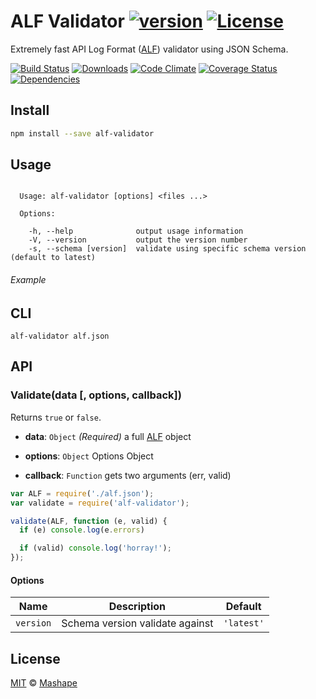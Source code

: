 # ALF Validator [![version][npm-version]][npm-url] [![License][npm-license]][license-url]

Extremely fast API Log Format ([ALF](https://github.com/Mashape/api-log-format)) validator using JSON Schema.

[![Build Status][travis-image]][travis-url]
[![Downloads][npm-downloads]][npm-url]
[![Code Climate][codeclimate-quality]][codeclimate-url]
[![Coverage Status][codeclimate-coverage]][codeclimate-url]
[![Dependencies][david-image]][david-url]

## Install

```sh
npm install --save alf-validator
```

## Usage

```

  Usage: alf-validator [options] <files ...>

  Options:

    -h, --help              output usage information
    -V, --version           output the version number
    -s, --schema [version]  validate using specific schema version (default to latest)

```


###### Example

## CLI 

```shell
alf-validator alf.json
```

## API

### Validate(data [, options, callback])

Returns `true` or `false`.

- **data**: `Object` *(Required)*
  a full [ALF](https://github.com/Mashape/api-log-format) object

- **options**: `Object`
  Options Object

- **callback**: `Function`
  gets two arguments (err, valid)

```js
var ALF = require('./alf.json');
var validate = require('alf-validator');

validate(ALF, function (e, valid) {
  if (e) console.log(e.errors)

  if (valid) console.log('horray!');
});
```

#### Options

| Name      | Description                     | Default    |
| --------- | ------------------------------- | ---------- |
| `version` | Schema version validate against | `'latest'` |

## License

[MIT](LICENSE) &copy; [Mashape](https://www.mashape.com/)

[license-url]: https://github.com/Mashape/alf-validator/blob/master/LICENSE

[travis-url]: https://travis-ci.org/Mashape/alf-validator
[travis-image]: https://img.shields.io/travis/Mashape/alf-validator.svg?style=flat-square

[npm-url]: https://www.npmjs.com/package/alf-validator
[npm-license]: https://img.shields.io/npm/l/alf-validator.svg?style=flat-square
[npm-version]: https://img.shields.io/npm/v/alf-validator.svg?style=flat-square
[npm-downloads]: https://img.shields.io/npm/dm/alf-validator.svg?style=flat-square

[codeclimate-url]: https://codeclimate.com/github/Mashape/alf-validator
[codeclimate-quality]: https://img.shields.io/codeclimate/github/Mashape/alf-validator.svg?style=flat-square
[codeclimate-coverage]: https://img.shields.io/codeclimate/coverage/github/Mashape/alf-validator.svg?style=flat-square

[david-url]: https://david-dm.org/Mashape/alf-validator
[david-image]: https://img.shields.io/david/Mashape/alf-validator.svg?style=flat-square
